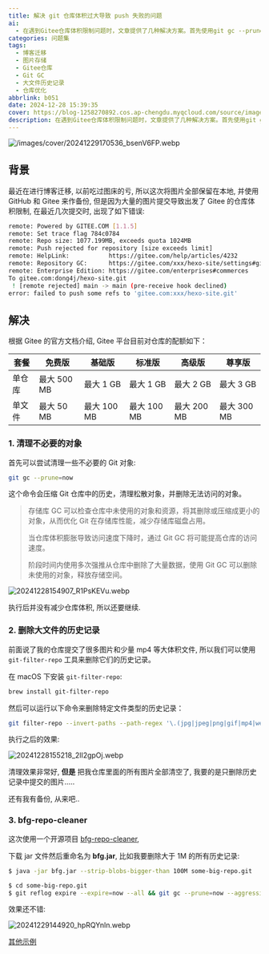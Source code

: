 ```yaml
---
title: 解决 git 仓库体积过大导致 push 失败的问题
ai:
  - 在遇到Gitee仓库体积限制问题时，文章提供了几种解决方案。首先使用git gc --prune=now清理不必要的Git对象以优化性能和减少存储空间占用。接着，通过git-filter-repo工具移除大文件（如图片、mp4等）的历史记录，虽然这一步操作在示例中似乎将仓库中的所有图片都删除了，并非只针对提交的图片。最终使用bfg-repo-cleaner工具来清理大于1MB的所有历史记录，以优化仓库体积并减少不必要的数据存储。
categories: 问题集
tags:
  - 博客迁移
  - 图片存储
  - Gitee仓库
  - Git GC
  - 大文件历史记录
  - 仓库优化
abbrlink: b051
date: 2024-12-28 15:39:35
cover: https://blog-1258270892.cos.ap-chengdu.myqcloud.com/source/image/20241229170536_bsenV6FP.webp
description: 在遇到Gitee仓库体积限制问题时，文章提供了几种解决方案。首先使用git gc --prune=now清理不必要的Git对象以优化性能和减少存储空间占用。接着，通过git-filter-repo工具移除大文件（如图片、mp4等）的历史记录，虽然这一步操作在示例中似乎将仓库中的所有图片都删除了，并非只针对提交的图片。最终使用bfg-repo-cleaner工具来清理大于1MB的所有历史记录，以优化仓库体积并减少不必要的数据存储。
---
```


![/images/cover/20241229170536_bsenV6FP.webp](https://blog-1258270892.cos.ap-chengdu.myqcloud.com/source/image/20241229170536_bsenV6FP.webp)

## 背景

最近在进行博客迁移, 以前吃过图床的亏, 所以这次将图片全部保留在本地, 并使用 GitHub 和 Gitee 来作备份, 但是因为大量的图片提交导致出发了 Gitee 的仓库体积限制, 在最近几次提交时, 出现了如下错误:

```bash
remote: Powered by GITEE.COM [1.1.5]
remote: Set trace flag 784c0784
remote: Repo size: 1077.199MB, exceeds quota 1024MB
remote: Push rejected for repository [size exceeds limit]
remote: HelpLink:           https://gitee.com/help/articles/4232
remote: Repository GC:      https://gitee.com/xxx/hexo-site/settings#git-gc
remote: Enterprise Edition: https://gitee.com/enterprises#commerces
To gitee.com:dong4j/hexo-site.git
 ! [remote rejected] main -> main (pre-receive hook declined)
error: failed to push some refs to 'gitee.com:xxx/hexo-site.git'
```

## 解决

根据 Gitee 的官方文档介绍, Gitee 平台目前对仓库的配额如下：

| 套餐   | 免费版      | 基础版      | 标准版      | 高级版      | 尊享版      |
| ------ | ----------- | ----------- | ----------- | ----------- | ----------- |
| 单仓库 | 最大 500 MB | 最大 1 GB   | 最大 1 GB   | 最大 2 GB   | 最大 3 GB   |
| 单文件 | 最大 50 MB  | 最大 100 MB | 最大 100 MB | 最大 200 MB | 最大 300 MB |

### 1. 清理不必要的对象

首先可以尝试清理一些不必要的 Git 对象:

```bash
git gc --prune=now
```

这个命令会压缩 Git 仓库中的历史，清理松散对象，并删除无法访问的对象。

> 存储库 GC 可以检查仓库中未使用的对象和资源，将其删除或压缩成更小的对象，从而优化 Git 在存储库性能，减少存储库磁盘占用。
>
> 当仓库体积膨胀导致访问速度下降时，通过 Git GC 将可能提高仓库的访问速度。
>
> 阶段时间内使用多次强推从仓库中删除了大量数据，使用 Git GC 可以删除未使用的对象，释放存储空间。

![20241228154907_R1PsKEVu.webp](https://blog-1258270892.cos.ap-chengdu.myqcloud.com/source/image/20241228154907_R1PsKEVu.webp)

执行后并没有减少仓库体积, 所以还要继续.

### 2. 删除大文件的历史记录

前面说了我的仓库提交了很多图片和少量 mp4 等大体积文件, 所以我们可以使用 `git-filter-repo` 工具来删除它们的历史记录。

在 macOS 下安装 `git-filter-repo`:

```bash
brew install git-filter-repo
```

然后可以运行以下命令来删除特定文件类型的历史记录：

```bash
git filter-repo --invert-paths --path-regex '\.(jpg|jpeg|png|gif|mp4|webp|svg)$' --force
```

执行之后的效果:

![20241228155218_2lI2gpOj.webp](https://blog-1258270892.cos.ap-chengdu.myqcloud.com/source/image/20241228155218_2lI2gpOj.webp)

清理效果非常好, **但是** 把我仓库里面的所有图片全部清空了, 我要的是只删除历史记录中提交的图片.....

还有我有备份, 从来吧..

### 3. bfg-repo-cleaner

这次使用一个开源项目 [bfg-repo-cleaner](https://github.com/rtyley/bfg-repo-cleaner?tab=readme-ov-file),

下载 jar 文件然后重命名为 **bfg.jar**, 比如我要删除大于 1M 的所有历史记录:

```bash
$ java -jar bfg.jar --strip-blobs-bigger-than 100M some-big-repo.git

$ cd some-big-repo.git
$ git reflog expire --expire=now --all && git gc --prune=now --aggressive
```

效果还不错:

![20241229144920_hpRQYnln.webp](https://blog-1258270892.cos.ap-chengdu.myqcloud.com/source/image/20241229144920_hpRQYnln.webp)

[其他示例](https://rtyley.github.io/bfg-repo-cleaner/)

<!-- markdownlint-disable-next-line MD033 -->

<meta name="referrer" content="no-referrer"/>
